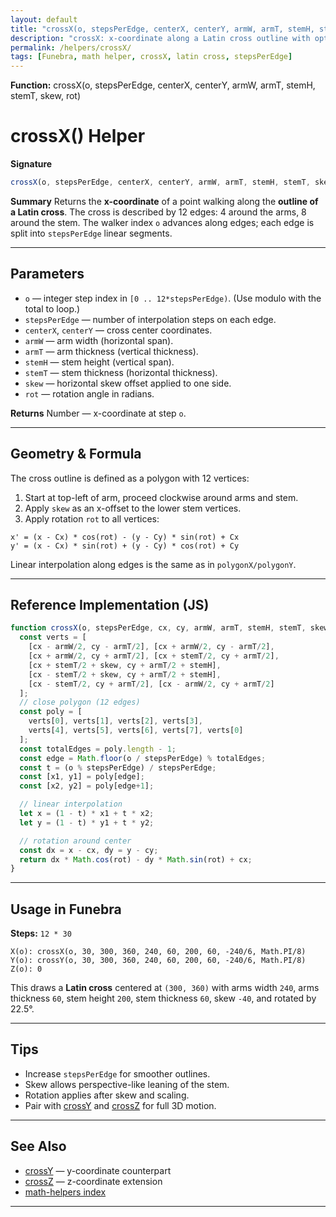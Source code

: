 ```yaml
---
layout: default
title: "crossX(o, stepsPerEdge, centerX, centerY, armW, armT, stemH, stemT, skew, rot) — Funebra helper"
description: "crossX: x-coordinate along a Latin cross outline with optional skew and rotation."
permalink: /helpers/crossX/
tags: [Funebra, math helper, crossX, latin cross, stepsPerEdge]
---
```

**Function:** crossX(o, stepsPerEdge, centerX, centerY, armW, armT, stemH, stemT, skew, rot)
# crossX() Helper

**Signature**

```js
crossX(o, stepsPerEdge, centerX, centerY, armW, armT, stemH, stemT, skew, rot)
```

**Summary**
Returns the **x-coordinate** of a point walking along the **outline of a Latin cross**.
The cross is described by 12 edges: 4 around the arms, 8 around the stem.
The walker index `o` advances along edges; each edge is split into `stepsPerEdge` linear segments.

---

## Parameters

* `o` — integer step index in `[0 .. 12*stepsPerEdge)`. (Use modulo with the total to loop.)
* `stepsPerEdge` — number of interpolation steps on each edge.
* `centerX`, `centerY` — cross center coordinates.
* `armW` — arm width (horizontal span).
* `armT` — arm thickness (vertical thickness).
* `stemH` — stem height (vertical span).
* `stemT` — stem thickness (horizontal thickness).
* `skew` — horizontal skew offset applied to one side.
* `rot` — rotation angle in radians.

**Returns**
Number — x-coordinate at step `o`.

---

## Geometry & Formula

The cross outline is defined as a polygon with 12 vertices:

1. Start at top-left of arm, proceed clockwise around arms and stem.
2. Apply `skew` as an x-offset to the lower stem vertices.
3. Apply rotation `rot` to all vertices:

```
x' = (x - Cx) * cos(rot) - (y - Cy) * sin(rot) + Cx
y' = (x - Cx) * sin(rot) + (y - Cy) * cos(rot) + Cy
```

Linear interpolation along edges is the same as in `polygonX/polygonY`.

---

## Reference Implementation (JS)

```js
function crossX(o, stepsPerEdge, cx, cy, armW, armT, stemH, stemT, skew=0, rot=0){
  const verts = [
    [cx - armW/2, cy - armT/2], [cx + armW/2, cy - armT/2],
    [cx + armW/2, cy + armT/2], [cx + stemT/2, cy + armT/2],
    [cx + stemT/2 + skew, cy + armT/2 + stemH],
    [cx - stemT/2 + skew, cy + armT/2 + stemH],
    [cx - stemT/2, cy + armT/2], [cx - armW/2, cy + armT/2]
  ];
  // close polygon (12 edges)
  const poly = [
    verts[0], verts[1], verts[2], verts[3],
    verts[4], verts[5], verts[6], verts[7], verts[0]
  ];
  const totalEdges = poly.length - 1;
  const edge = Math.floor(o / stepsPerEdge) % totalEdges;
  const t = (o % stepsPerEdge) / stepsPerEdge;
  const [x1, y1] = poly[edge];
  const [x2, y2] = poly[edge+1];

  // linear interpolation
  let x = (1 - t) * x1 + t * x2;
  let y = (1 - t) * y1 + t * y2;

  // rotation around center
  const dx = x - cx, dy = y - cy;
  return dx * Math.cos(rot) - dy * Math.sin(rot) + cx;
}
```

---

## Usage in Funebra

**Steps:** `12 * 30`

```
X(o): crossX(o, 30, 300, 360, 240, 60, 200, 60, -240/6, Math.PI/8)
Y(o): crossY(o, 30, 300, 360, 240, 60, 200, 60, -240/6, Math.PI/8)
Z(o): 0
```

This draws a **Latin cross** centered at `(300, 360)` with arms width `240`, arms thickness `60`, stem height `200`, stem thickness `60`, skew `-40`, and rotated by 22.5°.

---

## Tips

* Increase `stepsPerEdge` for smoother outlines.
* Skew allows perspective-like leaning of the stem.
* Rotation applies after skew and scaling.
* Pair with [crossY](crossY.md) and [crossZ](crossZ.md) for full 3D motion.

---

## See Also

* [crossY](crossY.md) — y-coordinate counterpart
* [crossZ](crossZ.md) — z-coordinate extension
* [math-helpers index](../math-helpers.md)

---
